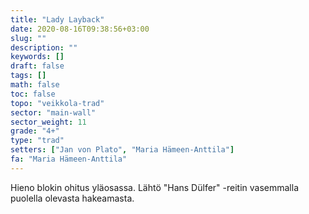 ```yaml
---
title: "Lady Layback"
date: 2020-08-16T09:38:56+03:00
slug: ""
description: ""
keywords: []
draft: false
tags: []
math: false
toc: false
topo: "veikkola-trad"
sector: "main-wall"
sector_weight: 11
grade: "4+"
type: "trad"
setters: ["Jan von Plato", "Maria Hämeen-Anttila"]
fa: "Maria Hämeen-Anttila"
---
```


Hieno blokin ohitus yläosassa. Lähtö "Hans Dülfer" -reitin vasemmalla puolella olevasta hakeamasta.